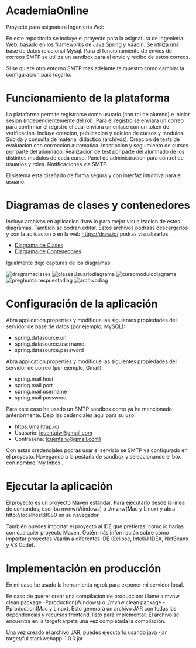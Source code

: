 # AcademiaOnline
Proyecto para asignatura Ingenieria Web

En este repositorio se incluye el proyecto para la asignatura de Ingenieria Web, basado en los frameworks de Java Spring y Vaadin. Se utiliza una base de datos relacional Mysql. 
Para el funcionamiento de envios de correos SMTP se utiliza un sandbox para el envio y recibo de estos correos. 

Si se quiere otro entorno SMTP mas adelante te muestro como cambiar la configuracion para logarlo.

# Funcionamiento de la plataforma

La plataforma permite registrarse como usuario (con rol de alumno) e iniciar sesion (independientemente del rol).
Para el registro se enviara un correo para confirmar el registro el cual enviara un enlace con un token de verificacion.
Incluye creacion, publicacion y edicion de cursos y modulos.
Subida y consulta de material didactico (archivos).
Creacion de tests de evaluacion con correccion automatica.
Inscripcion y seguimiento de cursos por parte del alumnado.
Realizacion de test por parte del alumnado de los distintos modulos de cada curso.
Panel de administracion para control de usuarios y roles.
Notificaciones via SMTP.

El sistema esta diseñado de forma segura y con interfaz intutitiva para el usuario.

# Diagramas de clases y contenedores

Incluyo archivos en aplicacion draw.io para mejor visualizacion de estos diagramas. Tambien se podran editar.
Estos archivos podraas descargarlos y con la aplicacion o en la web https://draw.io/ podras visualizarlos.

  - [Diagrama de Clases](Diagramas/containers.drawio)
  - [Diagrama de Contenedores](Diagramas/Dragramas.drawio)

Igualmente dejo capturas de los diagramas:

![dragramaclases](https://github.com/user-attachments/assets/982f4cb4-4cbc-4a32-9942-ccd6c48399f8)
![clasesUsuariodiagrama](https://github.com/user-attachments/assets/b438c21a-44e1-4718-801e-5c2f9975ed78)
![cursomodulodiagrama](https://github.com/user-attachments/assets/816d3ac3-4aeb-4bb5-b289-562567f39d79)
![preghunta respuestadiag](https://github.com/user-attachments/assets/0e4f2b5e-2274-424c-8850-c7c136edb293)
![archivodiag](https://github.com/user-attachments/assets/a8acfc87-f420-4983-b7a4-1edc962eda90)


# Configuración de la aplicación

Abra application.properties y modifique las siguientes propiedades del servidor de base de datos (por ejemplo, MySQL):

  - spring.datasource.url
  - spring.datasource.username
  - spring.datasource.password

Abra application.properties y modifique las siguientes propiedades del servidor de correo (por ejemplo, Gmail):

  - spring.mail.host
  - spring.mail.port
  - spring.mail.username
  - spring.mail.password


Para este caso he usado un SMTP sandbox como ya he mencionado anteriormente. Dejo las cedenciales aqui para su uso:

  - https://mailtrap.io/
  - Ususario: icuentaiw@gmail.com
  - Contraseña: Icuentaiw@gmail.com1

Con estas credenciales podras usar el servicio se SMTP ya configurado en el proyecto. Navegando a la pestaña de sandbox y seleccionando el box con nombre 'My Inbox'.

# Ejecutar la aplicación

El proyecto es un proyecto Maven estándar. Para ejecutarlo desde la línea de comandos, escriba mvnw(Windows) o ./mvnw(Mac y Linux) y abra http://localhost:8080 en su navegador.

También puedes importar el proyecto al IDE que prefieras, como lo harías con cualquier proyecto Maven. Obtén más información sobre cómo importar proyectos Vaadin a diferentes IDE (Eclipse, IntelliJ IDEA, NetBeans y VS Code).


# Implementación en producción

En mi caso he usado la herramienta ngrok para exponer mi servidor local.

En caso de querer crear una compilacion de produccion:
Llame a mvnw clean package -Pproduction(Windows) o ./mvnw clean package -Pproduction(Mac y Linux). Esto generará un archivo JAR con todas las dependencias y recursos frontend, listo para implementar. El archivo se encuentra en la targetcarpeta una vez completada la compilación.

Una vez creado el archivo JAR, puedes ejecutarlo usando java -jar target/fullstackwebapp-1.0.0.jar


